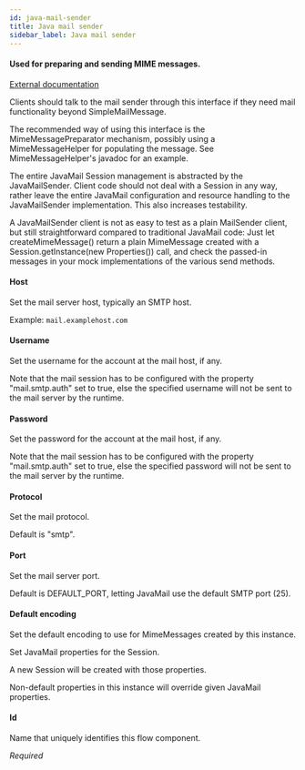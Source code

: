 ```yaml
---
id: java-mail-sender
title: Java mail sender
sidebar_label: Java mail sender
---
```

#### Used for preparing and sending MIME messages.
<a href="https://docs.spring.io/spring-integration/docs/4.3.x/reference/html/mail.html#mail-outbound" target="_blank">External documentation</a>

Clients should talk to the mail sender through this interface if they need mail functionality beyond SimpleMailMessage. 

The recommended way of using this interface is the MimeMessagePreparator mechanism, possibly using a MimeMessageHelper for populating the message. See MimeMessageHelper's javadoc for an example.

The entire JavaMail Session management is abstracted by the JavaMailSender. Client code should not deal with a Session in any way, rather leave the entire JavaMail configuration and resource handling to the JavaMailSender implementation. This also increases testability.

A JavaMailSender client is not as easy to test as a plain MailSender client, but still straightforward compared to traditional JavaMail code: Just let createMimeMessage() return a plain MimeMessage created with a Session.getInstance(new Properties()) call, and check the passed-in messages in your mock implementations of the various send methods.

#### Host
Set the mail server host, typically an SMTP host.

Example:
<code>mail.examplehost.com</code>

#### Username
Set the username for the account at the mail host, if any.

Note that the mail session has to be configured with the property "mail.smtp.auth" set to true, else the specified username will not be sent to the mail server by the runtime.

#### Password
Set the password for the account at the mail host, if any.

Note that the mail session has to be configured with the property "mail.smtp.auth" set to true, else the specified password will not be sent to the mail server by the runtime.

#### Protocol
Set the mail protocol. 

Default is "smtp". 

#### Port
Set the mail server port.

Default is DEFAULT_PORT, letting JavaMail use the default SMTP port (25).

#### Default encoding
Set the default encoding to use for MimeMessages created by this instance.


Set JavaMail properties for the Session.

A new Session will be created with those properties.

Non-default properties in this instance will override given JavaMail properties.

#### Id
Name that uniquely identifies this flow component.

<i>Required</i>


